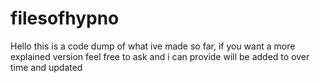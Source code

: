 # filesofhypno

Hello this is a code dump of what ive made so far, if you want a more explained version feel free to ask and i can provide
will be added to over time and updated 


